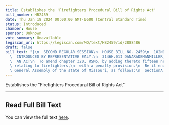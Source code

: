 ```yaml
---
title: Establishes the 'Firefighters Procedural Bill of Rights Act'
bill_number: HB2459
date: Thu Jan 18 2024 00:00:00 GMT-0600 (Central Standard Time)
status: Introduced
chamber: House
sponsor: Unknown
vote_summary: Unavailable
legiscan_url: https://legiscan.com/MO/text/HB2459/id/2888486
draft: false
bill_text: "|\n  SECOND REGULAR SESSION\n  HOUSE BILL NO. 2459\n  102ND GENERAL ASSEMBLY\n\
  \  INTRODUCED BY REPRESENTATIVE EALY.\n  3146H.01I DANARADEMANMILLER,ChiefClerk\n\
  \  AN ACT\n  To amend chapter 320, RSMo, by adding thereto fifteen new sections\
  \ relating to firefighters,\n  with a penalty provision.\n  Be it enacted by the\
  \ General Assembly of the state of Missouri, as follows:\n  SectionA. Chapter320,RSMo,isamendedbyaddingtheretofifteennewsections,to"
---
```

Establishes the "Firefighters Procedural Bill of Rights Act"

---

## Read Full Bill Text

You can view the full text [here](https://legiscan.com/MO/text/HB2459/id/2888486).
